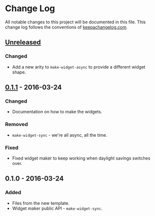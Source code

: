 # Change Log
All notable changes to this project will be documented in this file. This change log follows the conventions of [keepachangelog.com](http://keepachangelog.com/).

## [Unreleased]
### Changed
- Add a new arity to `make-widget-async` to provide a different widget shape.

## [0.1.1] - 2016-03-24
### Changed
- Documentation on how to make the widgets.

### Removed
- `make-widget-sync` - we're all async, all the time.

### Fixed
- Fixed widget maker to keep working when daylight savings switches over.

## 0.1.0 - 2016-03-24
### Added
- Files from the new template.
- Widget maker public API - `make-widget-sync`.

[Unreleased]: https://github.com/your-name/assignment1/compare/0.1.1...HEAD
[0.1.1]: https://github.com/your-name/assignment1/compare/0.1.0...0.1.1
